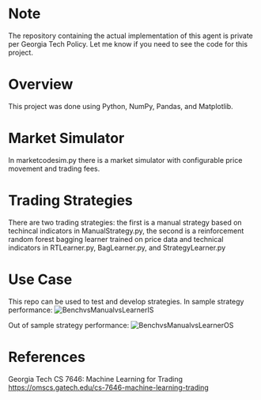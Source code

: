 # Note
The repository containing the actual implementation of this agent is private per Georgia Tech Policy. Let me know if you need to see the code for this project.

# Overview
This project was done using Python, NumPy, Pandas, and Matplotlib.

# Market Simulator
In marketcodesim.py there is a market simulator with configurable price movement and trading fees.

# Trading Strategies
There are two trading strategies: the first is a manual strategy based on techincal indicators in ManualStrategy.py, the second is a reinforcement random forest bagging learner trained on price data and technical indicators in RTLearner.py, BagLearner.py, and StrategyLearner.py

# Use Case
This repo can be used to test and develop strategies. In sample strategy performance: ![BenchvsManualvsLearnerIS](https://github.com/user-attachments/assets/89d97147-2880-4432-84ed-7dd8f21cb7ff)

Out of sample strategy performance: ![BenchvsManualvsLearnerOS](https://github.com/user-attachments/assets/ac4032cb-5804-4b91-939d-17c328c6f295)

# References
Georgia Tech CS 7646: Machine Learning for Trading
https://omscs.gatech.edu/cs-7646-machine-learning-trading
